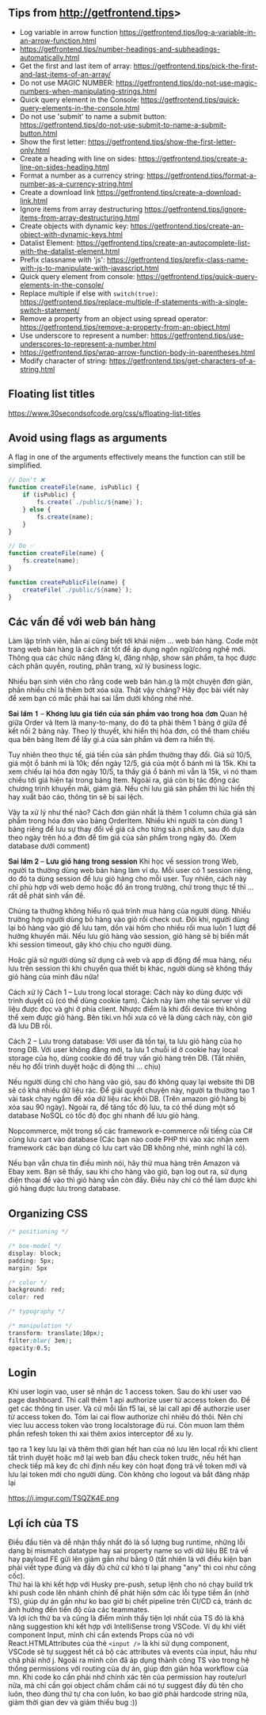 ## Tips from <http://getfrontend.tips>>

- Log variable in arrow function <https://getfrontend.tips/log-a-variable-in-an-arrow-function.html>
- <https://getfrontend.tips/number-headings-and-subheadings-automatically.html>
- Get the first and last item of array: <https://getfrontend.tips/pick-the-first-and-last-items-of-an-array/>
- Do not use MAGIC NUMBER: <https://getfrontend.tips/do-not-use-magic-numbers-when-manipulating-strings.html>
- Quick query element in the Console: <https://getfrontend.tips/quick-query-elements-in-the-console.html>
- Do not use 'submit' to name a submit button: <https://getfrontend.tips/do-not-use-submit-to-name-a-submit-button.html>
- Show the first letter: <https://getfrontend.tips/show-the-first-letter-only.html>
- Create a heading with line on sides: <https://getfrontend.tips/create-a-line-on-sides-heading.html>
- Format a number as a currency string: <https://getfrontend.tips/format-a-number-as-a-currency-string.html>
- Create a download link <https://getfrontend.tips/create-a-download-link.html>
- Ignore items from array destructuring <https://getfrontend.tips/ignore-items-from-array-destructuring.html>
- Create objects with dynamic key: <https://getfrontend.tips/create-an-object-with-dynamic-keys.html>
- Datalist Element: <https://getfrontend.tips/create-an-autocomplete-list-with-the-datalist-element.html>
- Prefix classname with 'js': <https://getfrontend.tips/prefix-class-name-with-js-to-manipulate-with-javascript.html>
- Quick query element from console: <https://getfrontend.tips/quick-query-elements-in-the-console/>
- Replace multiple if else with `switch(true)`: <https://getfrontend.tips/replace-multiple-if-statements-with-a-single-switch-statement/>
- Remove a property from an object using spread operator: <https://getfrontend.tips/remove-a-property-from-an-object.html>
- Use underscore to represent a number: <https://getfrontend.tips/use-underscores-to-represent-a-number.html>
- <https://getfrontend.tips/wrap-arrow-function-body-in-parentheses.html>
- Modify character of string: <https://getfrontend.tips/get-characters-of-a-string.html>

## Floating list titles

<https://www.30secondsofcode.org/css/s/floating-list-titles>

## Avoid using flags as arguments

A flag in one of the arguments effectively means the function can still be simplified.

```js
// Don't ❌
function createFile(name, isPublic) {
	if (isPublic) {
		fs.create(`./public/${name}`);
	} else {
		fs.create(name);
	}
}

// Do ✅
function createFile(name) {
	fs.create(name);
}

function createPublicFile(name) {
	createFile(`./public/${name}`);
}
```

## Các vấn đề với web bán hàng

Làm lập trình viên, hẳn ai cũng biết tới khái niệm … web bán hàng. Code một trang web bán hàng là cách rất tốt để áp dụng ngôn ngữ/công nghệ mới. Thông qua các chức năng đăng kí, đăng nhập, show sản phẩm, ta học được cách phân quyền, routing, phân trang, xử lý business logic.

Nhiều bạn sinh viên cho rằng code web bán hàn.g là một chuyện đơn giản, phần nhiều chỉ là thêm bớt xóa sửa. Thật vậy chăng? Hãy đọc bài viết này để xem bạn có mắc phải hai sai lầm dưới không nhé nhé.

𝐒𝐚𝐢 𝐥𝐚̂̀𝐦 𝟏 – 𝐊𝐡𝐨̂𝐧𝐠 𝐥𝐮̛𝐮 𝐠𝐢𝐚́ 𝐭𝐢𝐞̂̀𝐧 𝐜𝐮̉𝐚 𝐬𝐚̉𝐧 𝐩𝐡𝐚̂̉𝐦 𝐯𝐚̀𝐨 𝐭𝐫𝐨𝐧𝐠 𝐡𝐨́𝐚 đ𝐨̛𝐧
Quan hệ giữa Order và Item là many-to-many, do đó ta phải thêm 1 bảng ở giữa để kết nối 2 bảng này. Theo lý thuyết, khi hiển thị hóa đơn, có thể tham chiếu qua bên bảng Item để lấy gi.á của sản phẩm và đem ra hiển thị.

Tuy nhiên theo thực tế, giá tiền của sản phẩm thường thay đổi. Giả sử 10/5, giá một ổ bánh mì là 10k; đến ngày 12/5, giá của một ổ bánh mì là 15k. Khi ta xem chiếu lại hóa đơn ngày 10/5, ta thấy giá ổ bánh mì vẫn là 15k, vì nó tham chiếu tới giá hiện tại trong bảng Item. Ngoài ra, giá còn bị tác động các chương trình khuyến mãi, giảm giá. Nếu chỉ lưu giá sản phẩm thì lúc hiển thị hay xuất báo cáo, thông tin sẽ bị sai lệch.

Vậy ta xử lý như thế nào? Cách đơn giản nhất là thêm 1 column chứa giá sản phẩm trong hóa đơn vào bảng OrderItem. Nhiều khi người ta còn dùng 1 bảng riêng để lưu sự thay đổi về giá cả cho từng sả.n phẩ.m, sau đó dựa theo ngày trên hó.a đơn để tìm giá của sản phẩm trong ngày đó. (Xem database dưới comment)

𝐒𝐚𝐢 𝐥𝐚̂̀𝐦 𝟐 – 𝐋𝐮̛𝐮 𝐠𝐢𝐨̉ 𝐡𝐚̀𝐧𝐠 𝐭𝐫𝐨𝐧𝐠 𝐬𝐞𝐬𝐬𝐢𝐨𝐧
Khi học về session trong Web, người ta thường dùng web bán hàng làm ví dụ. Mỗi user có 1 session riêng, do đó ta dùng session để lưu giỏ hàng cho mỗi user. Tuy nhiên, cách này chỉ phù hợp với web demo hoặc đồ án trong trường, chứ trong thực tế thì … rất dễ phát sinh vấn đề.

Chúng ta thường không hiểu rõ quá trình mua hàng của người dùng. Nhiều trường hợp người dùng bỏ hàng vào giỏ rồi check out. Đôi khi, người dùng lại bỏ hàng vào giỏ để lưu tạm, dồn vài hôm cho nhiều rồi mua luôn 1 lượt để hưởng khuyến mãi. Nếu lưu giỏ hàng vào session, giỏ hàng sẽ bị biến mất khi session timeout, gây khó chịu cho người dùng.

Hoặc giả sử người dùng sử dụng cả web và app di động để mua hàng, nếu lưu trên session thì khi chuyển qua thiết bị khác, người dùng sẽ không thấy giỏ hàng của mình đâu nữa!

Cách xử lý
Cách 1 – Lưu trong local storage: Cách này ko dùng được với trình duyệt cũ (có thể dùng cookie tạm). Cách này làm nhẹ tải server vì dữ liệu được đọc và ghi ở phía client. Nhược điểm là khi đổi device thì không thể xem được giỏ hàng. Bên tiki.vn hồi xưa có vẻ là dùng cách này, còn giờ đã lưu DB rồi.

Cách 2 – Lưu trong database: Với user đã tồn tại, ta lưu giỏ hàng của họ trong DB. Với user không đăng mới, ta lưu 1 chuỗi id ở cookie hay local storage của họ, dùng cookie đó để truy vấn giỏ hàng trên DB. (Tất nhiên, nếu họ đổi trình duyệt hoặc di động thì ... chịu)

Nếu người dùng chỉ cho hàng vào giỏ, sau đó không quay lại website thì DB sẽ có khá nhiều dữ liệu rác. Để giải quyết chuyện này, người ta thường tạo 1 vài task chạy ngầm để xóa dữ liệu rác khỏi DB. (Trên amazon giỏ hàng bị xóa sau 90 ngày). Ngoài ra, để tăng tốc độ lưu, ta có thể dùng một số database NoSQL có tốc độ đọc ghi nhanh để lưu giỏ hàng.

Nopcommerce, một trong số các framework e-commerce nổi tiếng của C# cũng lưu cart vào database (Các bạn nào code PHP thì vào xác nhận xem framework các bạn dùng có lưu cart vào DB không nhé, mình nghĩ là có).

Nếu bạn vẫn chưa tin điều mình nói, hãy thử mua hàng trên Amazon và Ebay xem. Bạn sẽ thấy, sau khi cho hàng vào giỏ, bạn log out ra, sử dụng điện thoại để vào thì giỏ hàng vẫn còn đấy. Điều này chỉ có thể làm được khi giỏ hàng được lưu trong database.

## Organizing CSS

```CSS
/* positioning */

/* box-model */
display: block;
padding: 5px;
margin: 5px

/* color */
background: red;
color: red

/* typography */

/* manipulation */
transform: translate(10px);
filter:blur( 3em);
opacity:0.5;
```

## Login

Khi user login vao, user sẽ nhận dc 1 access token. Sau do khi user vao page dashboard. Thì call thêm 1 api authorize user từ access token đo. Để get các thông tin user. Và cứ mỗi lần f5 lai, sẽ lai call api để authorzie user từ access token đo. Tóm lai cai flow authorize chỉ nhiêu đó thôi. Nên chi viec luu access token vào trong localstorage đủ rui. Còn muon lam thêm phần refesh token thi xai thêm axios interceptor để xu ly.

tạo ra 1 key lưu lại và thêm thời gian hết han của nó lưu lên local rồi khi client tắt trình duyệt hoặc mở lại web ban đầu check token trước, nếu hết hạn check tiếp mã key đc chỉ định nếu key còn hoạt đọng trả về token mới và lưu lại token mới cho người dùng. Còn không cho logout và bắt đăng nhập lại

<https://i.imgur.com/TSQZK4E.png>

## Lợi ích của TS

Điều đầu tiên và dễ nhận thấy nhất đó là số lượng bug runtime, những lỗi dạng bị mismatch datatype hay sai property name so với dữ liệu BE trả về hay payload FE gửi lên giảm gần như bằng 0 (tất nhiên là với điều kiện bạn phải viết type đúng và đầy đủ chứ cứ khó tí lại phang "any" thì coi như công cốc).\
Thứ hai là khi kết hợp với Husky pre-push, setup lệnh cho nó chạy build trk khi push code lên nhánh chính để phát hiện sớm các lỗi type tiềm ẩn (nhờ TS), giúp dự án gần như ko bao giờ bị chết pipeline trên CI/CD cả, tránh dc ảnh hưởng đến tiến độ của các teammates.\
Và lợi ích thứ ba và cũng là điểm mình thấy tiện lợi nhất của TS đó là khả năng suggestion khi kết hợp với IntelliSense trong VSCode. Ví dụ khi viết component Input, mình chỉ cần extends Props của nó với React.HTMLAttributes của thẻ `<input />` là khi sử dụng component, VSCode sẽ tự suggest hết cả bộ các attributes và events của input, hầu như chả phải nhớ j. Ngoài ra mình còn đã áp dụng thành công TS vào trong hệ thống permissions với routing của dự án, giúp đơn giản hóa workflow của mn. Khi code ko cần phải nhớ chính xác tên của permission hay route/url nữa, mà chỉ cần gọi object chấm chấm cái nó tự suggest đầy đủ tên cho luôn, theo đúng thứ tự cha con luôn, ko bao giờ phải hardcode string nữa, giảm thời gian dev và giảm thiểu bug :))
